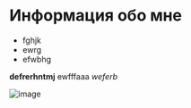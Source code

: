 # Информация обо мне

* fghjk
* ewrg
* efwbhg
  
**defrerhntmj** ewfffaaa _weferb_

![image](https://camo.githubusercontent.com/9cf08fba9e4fcb5bbf65d3907ccde602654a7873e938c400dd55689806eefa48/68747470733a2f2f692e696d6775722e636f6d2f484a3156624d6a2e706e67)